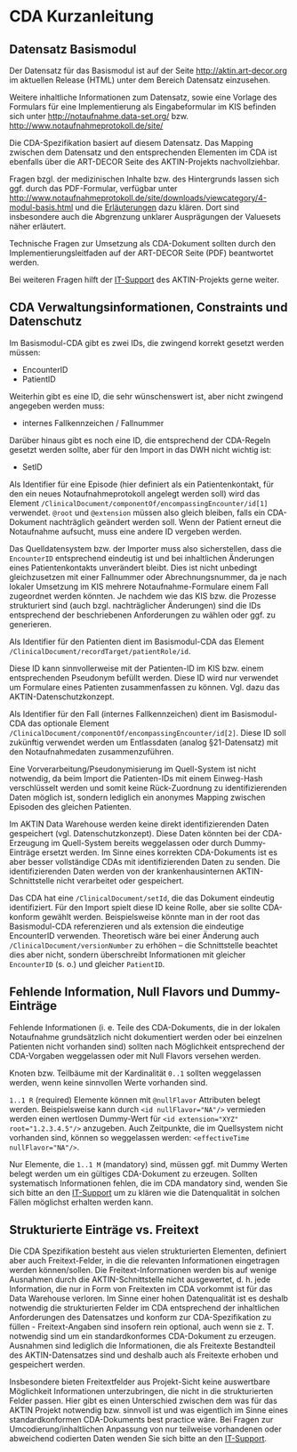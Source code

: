 ﻿CDA Kurzanleitung
=================

Datensatz Basismodul
--------------------

Der Datensatz für das Basismodul ist auf der Seite 
http://aktin.art-decor.org im aktuellen Release (HTML) 
unter dem Bereich Datensatz einzusehen. 

Weitere inhaltliche Informationen zum Datensatz, sowie eine Vorlage des 
Formulars für eine Implementierung als Eingabeformular im KIS befinden 
sich unter http://notaufnahme.data-set.org/ bzw. 
http://www.notaufnahmeprotokoll.de/site/

Die CDA-Spezifikation basiert auf diesem Datensatz. 
Das Mapping zwischen dem Datensatz und den entsprechenden Elementen im 
CDA ist ebenfalls über die ART-DECOR Seite des AKTIN-Projekts nachvollziehbar.

Fragen bzgl. der medizinischen Inhalte bzw. des Hintergrunds lassen sich 
ggf. durch das PDF-Formular, verfügbar unter http://www.notaufnahmeprotokoll.de/site/downloads/viewcategory/4-modul-basis.html und die [Erläuterungen](Basismodul.pdf) dazu klären. 
Dort sind insbesondere auch die Abgrenzung unklarer Ausprägungen der Valuesets 
näher erläutert.

Technische Fragen zur Umsetzung als CDA-Dokument sollten durch den 
Implementierungsleitfaden auf der ART-DECOR Seite (PDF) beantwortet werden.

Bei weiteren Fragen hilft der [IT-Support](support.html) des AKTIN-Projekts 
gerne weiter.


CDA Verwaltungsinformationen, Constraints und Datenschutz
---------------------------------------------------------

Im Basismodul-CDA gibt es zwei IDs, die zwingend korrekt gesetzt werden müssen:
* EncounterID
* PatientID

Weiterhin gibt es eine ID, die sehr wünschenswert ist, aber nicht zwingend angegeben werden muss:
* internes Fallkennzeichen / Fallnummer

Darüber hinaus gibt es noch eine ID, die entsprechend der CDA-Regeln gesetzt werden sollte, aber für den Import in das DWH nicht wichtig ist:
* SetID

Als Identifier für eine Episode (hier definiert als ein Patientenkontakt, 
für den ein neues Notaufnahmeprotokoll angelegt werden soll) wird das Element 
`/ClinicalDocument/componentOf/encompassingEncounter/id[1]` verwendet. 
`@root` und `@extension` müssen also gleich bleiben, falls ein CDA-Dokument 
nachträglich geändert werden soll. Wenn der Patient erneut die Notaufnahme aufsucht, muss eine andere ID vergeben werden. 

Das Quelldatensystem bzw. der Importer muss also sicherstellen, dass die `EncounterID` 
entsprechend eindeutig ist und bei inhaltlichen Änderungen eines Patientenkontakts 
unverändert bleibt. Dies ist nicht unbedingt gleichzusetzen mit einer Fallnummer oder 
Abrechnungsnummer, da je nach lokaler Umsetzung im KIS mehrere 
Notaufnahme-Formulare einem Fall zugeordnet werden könnten. Je nachdem wie das KIS bzw. die Prozesse strukturiert sind (auch bzgl. nachträglicher Änderungen) sind die IDs entsprechend der beschriebenen Anforderungen zu wählen oder ggf. zu generieren.

Als Identifier für den Patienten dient im Basismodul-CDA das Element 
`/ClinicalDocument/recordTarget/patientRole/id`. 

Diese ID kann sinnvollerweise mit der Patienten-ID im KIS bzw. einem 
entsprechenden Pseudonym befüllt werden. Diese ID wird nur verwendet 
um Formulare eines Patienten zusammenfassen zu können. 
Vgl. dazu das AKTIN-Datenschutzkonzept. 

Als Identifier für den Fall (internes Fallkennzeichen) dient im Basismodul-CDA das optionale Element 
`/ClinicalDocument/componentOf/encompassingEncounter/id[2]`. Diese ID soll zukünftig verwendet werden um Entlassdaten (analog §21-Datensatz) mit den Notaufnahmedaten zusammenzuführen.

Eine Vorverarbeitung/Pseudonymisierung im Quell-System ist nicht notwendig, 
da beim Import die Patienten-IDs mit einem Einweg-Hash verschlüsselt werden 
und somit keine Rück-Zuordnung zu identifizierenden Daten möglich ist, sondern lediglich ein anonymes Mapping zwischen Episoden des gleichen Patienten.

Im AKTIN Data Warehouse werden keine direkt identifizierenden Daten gespeichert 
(vgl. Datenschutzkonzept). Diese Daten könnten bei der CDA-Erzeugung 
im Quell-System bereits weggelassen oder durch Dummy-Einträge ersetzt werden.  Im Sinne eines korrekten CDA-Dokuments ist es aber besser vollständige CDAs mit identifizierenden Daten zu senden. Die identifizierenden Daten werden von 
der krankenhausinternen AKTIN-Schnittstelle nicht verarbeitet oder gespeichert.

Das CDA hat eine `/ClinicalDocument/setId`, die das Dokument eindeutig identifiziert. Für den Import spielt diese ID keine Rolle, aber sie sollte CDA-konform gewählt werden. Beispielsweise könnte man in der root das Basismodul-CDA referenzieren und als extension die eindeutige EncounterID verwenden. Theoretisch wäre bei einer Änderung auch `/ClinicalDocument/versionNumber` zu erhöhen 
– die Schnittstelle beachtet dies aber nicht, sondern überschreibt Informationen  mit gleicher `EncounterID` (s. o.) und gleicher `PatientID`.

Fehlende Information, Null Flavors und Dummy-Einträge
-----------------------------------------------------

Fehlende Informationen (i. e. Teile des CDA-Dokuments, die in der lokalen Notaufnahme grundsätzlich nicht dokumentiert werden oder bei einzelnen Patienten nicht vorhanden sind) sollten nach Möglichkeit entsprechend der CDA-Vorgaben weggelassen oder mit Null Flavors versehen werden.

Knoten bzw. Teilbäume mit der Kardinalität `0..1` sollten weggelassen werden, wenn keine sinnvollen Werte vorhanden sind.

`1..1 R` (required) Elemente können mit `@nullFlavor` Attributen belegt werden. Beispielsweise kann durch `<id nullFlavor="NA"/>` vermieden werden einen wertlosen Dummy-Wert für `<id extension="XYZ" root="1.2.3.4.5"/>` anzugeben.
Auch Zeitpunkte, die im Quellsystem nicht vorhanden sind, können so weggelassen werden: `<effectiveTime nullFlavor="NA"/>`.

Nur Elemente, die `1..1 M` (mandatory) sind, müssen ggf. mit Dummy Werten belegt werden um ein gültiges CDA-Dokument zu erzeugen. Sollten systematisch Informationen fehlen, die im CDA mandatory sind, wenden Sie sich bitte an den [IT-Support](support.html) um zu klären wie die Datenqualität in solchen Fällen möglichst erhalten werden kann.

Strukturierte Einträge vs. Freitext
-----------------------------------

Die CDA Spezifikation besteht aus vielen strukturierten Elementen, definiert aber auch Freitext-Felder, in die die relevanten Informationen eingetragen werden können/sollen.
Die Freitext-Informationen werden bis auf wenige Ausnahmen durch die AKTIN-Schnittstelle nicht ausgewertet, d. h. jede Information, die nur in Form von Freitexten im CDA vorkommt ist für das Data Warehouse verloren.
Im Sinne einer hohen Datenqualität ist es deshalb notwendig die strukturierten Felder im CDA entsprechend der inhaltlichen Anforderungen des Datensatzes und konform zur CDA-Spezifikation zu füllen - Freitext-Angaben sind insofern rein optional, auch wenn sie z. T. notwendig sind um ein standardkonformes CDA-Dokument zu erzeugen. Ausnahmen sind lediglich die Informationen, die als Freitexte Bestandteil des AKTIN-Datensatzes sind und deshalb auch als Freitexte erhoben und gespeichert werden.

Insbesondere bieten Freitextfelder aus Projekt-Sicht keine auswertbare Möglichkeit Informationen unterzubringen, die nicht in die strukturierten Felder passen.
Hier gibt es einen Unterschied zwischen dem was für das AKTIN Projekt notwendig bzw. sinnvoll ist und was eigentlich im Sinne eines standardkonformen CDA-Dokuments best practice wäre.
Bei Fragen zur Umcodierung/inhaltlichen Anpassung von nur teilweise vorhandenen oder abweichend codierten Daten wenden Sie sich bitte an den [IT-Support](support.html).